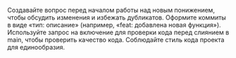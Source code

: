 Создавайте вопрос перед началом работы над новым понижением, чтобы обсудить изменения и избежать дубликатов. Оформите коммиты в виде «тип: описание» (например, «feat: добавлена ​​новая функция»). Используйте запрос на включение для проверки кода перед слиянием в main, чтобы проверить качество кода. Соблюдайте стиль кода проекта для единообразия.
